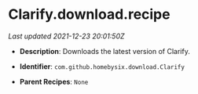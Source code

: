 # Clarify.download.recipe

_Last updated 2021-12-23 20:01:50Z_

- **Description**: Downloads the latest version of Clarify.

- **Identifier**: `com.github.homebysix.download.Clarify`

- **Parent Recipes**: `None`
